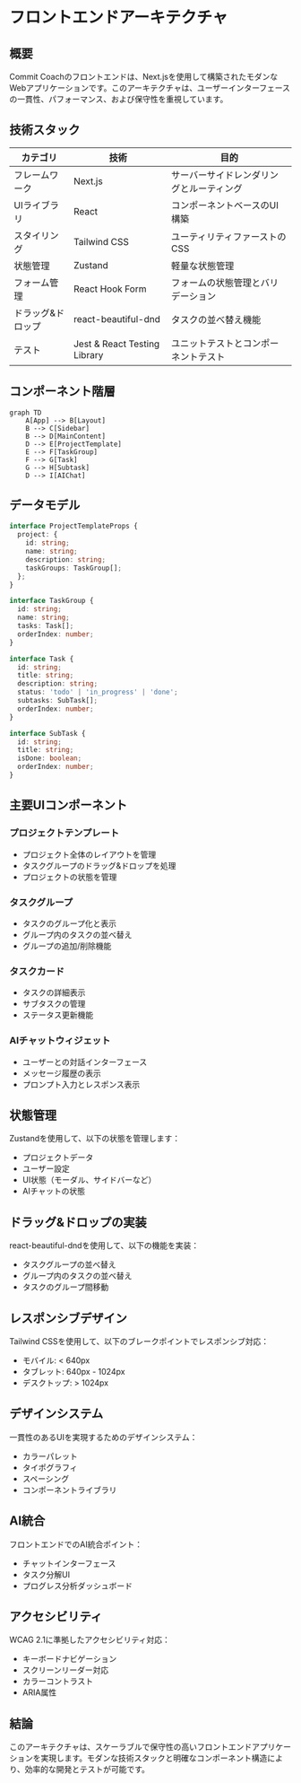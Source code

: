 # フロントエンドアーキテクチャ

## 概要
Commit Coachのフロントエンドは、Next.jsを使用して構築されたモダンなWebアプリケーションです。このアーキテクチャは、ユーザーインターフェースの一貫性、パフォーマンス、および保守性を重視しています。

## 技術スタック
| カテゴリ | 技術 | 目的 |
|----------|------|------|
| フレームワーク | Next.js | サーバーサイドレンダリングとルーティング |
| UIライブラリ | React | コンポーネントベースのUI構築 |
| スタイリング | Tailwind CSS | ユーティリティファーストのCSS |
| 状態管理 | Zustand | 軽量な状態管理 |
| フォーム管理 | React Hook Form | フォームの状態管理とバリデーション |
| ドラッグ&ドロップ | react-beautiful-dnd | タスクの並べ替え機能 |
| テスト | Jest & React Testing Library | ユニットテストとコンポーネントテスト |

## コンポーネント階層
```mermaid
graph TD
    A[App] --> B[Layout]
    B --> C[Sidebar]
    B --> D[MainContent]
    D --> E[ProjectTemplate]
    E --> F[TaskGroup]
    F --> G[Task]
    G --> H[Subtask]
    D --> I[AIChat]
```

## データモデル
```typescript
interface ProjectTemplateProps {
  project: {
    id: string;
    name: string;
    description: string;
    taskGroups: TaskGroup[];
  };
}

interface TaskGroup {
  id: string;
  name: string;
  tasks: Task[];
  orderIndex: number;
}

interface Task {
  id: string;
  title: string;
  description: string;
  status: 'todo' | 'in_progress' | 'done';
  subtasks: SubTask[];
  orderIndex: number;
}

interface SubTask {
  id: string;
  title: string;
  isDone: boolean;
  orderIndex: number;
}
```

## 主要UIコンポーネント

### プロジェクトテンプレート
- プロジェクト全体のレイアウトを管理
- タスクグループのドラッグ&ドロップを処理
- プロジェクトの状態を管理

### タスクグループ
- タスクのグループ化と表示
- グループ内のタスクの並べ替え
- グループの追加/削除機能

### タスクカード
- タスクの詳細表示
- サブタスクの管理
- ステータス更新機能

### AIチャットウィジェット
- ユーザーとの対話インターフェース
- メッセージ履歴の表示
- プロンプト入力とレスポンス表示

## 状態管理
Zustandを使用して、以下の状態を管理します：

- プロジェクトデータ
- ユーザー設定
- UI状態（モーダル、サイドバーなど）
- AIチャットの状態

## ドラッグ&ドロップの実装
react-beautiful-dndを使用して、以下の機能を実装：

- タスクグループの並べ替え
- グループ内のタスクの並べ替え
- タスクのグループ間移動

## レスポンシブデザイン
Tailwind CSSを使用して、以下のブレークポイントでレスポンシブ対応：

- モバイル: < 640px
- タブレット: 640px - 1024px
- デスクトップ: > 1024px

## デザインシステム
一貫性のあるUIを実現するためのデザインシステム：

- カラーパレット
- タイポグラフィ
- スペーシング
- コンポーネントライブラリ

## AI統合
フロントエンドでのAI統合ポイント：

- チャットインターフェース
- タスク分解UI
- プログレス分析ダッシュボード

## アクセシビリティ
WCAG 2.1に準拠したアクセシビリティ対応：

- キーボードナビゲーション
- スクリーンリーダー対応
- カラーコントラスト
- ARIA属性

## 結論
このアーキテクチャは、スケーラブルで保守性の高いフロントエンドアプリケーションを実現します。モダンな技術スタックと明確なコンポーネント構造により、効率的な開発とテストが可能です。